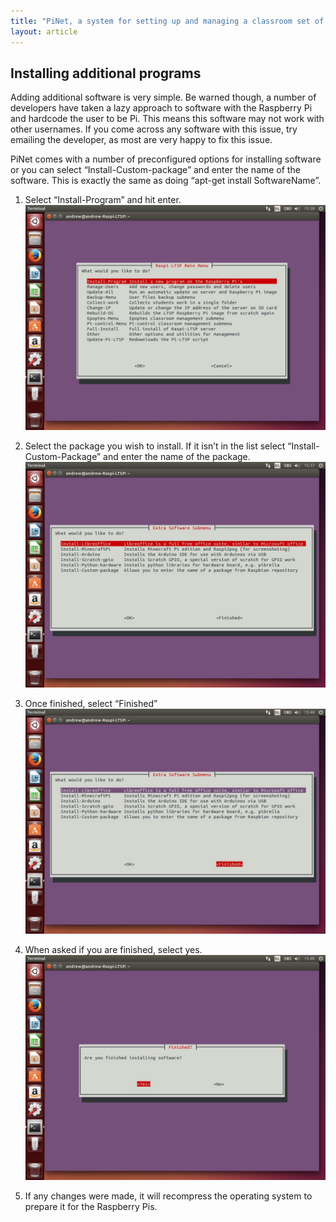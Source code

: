 ```yaml
---
title: "PiNet, a system for setting up and managing a classroom set of Raspberry Pis."
layout: article
---
```


Installing additional programs
------------------------------

Adding additional software is very simple. Be warned though, a number of
developers have taken a lazy approach to software with the Raspberry Pi
and hardcode the user to be Pi. This means this software may not work
with other usernames. If you come across any software with this issue,
try emailing the developer, as most are very happy to fix this issue.

PiNet comes with a number of preconfigured options for installing
software or you can select “Install-Custom-package” and enter the name
of the software. This is exactly the same as doing “apt-get install
SoftwareName”.

1.  Select “Install-Program” and hit enter. ![](/assets/images/image37.jpeg)

2.  Select the package you wish to install. If it isn’t in the list
    select “Install-Custom-Package” and enter the name of the package.
    ![](/assets/images/image38.jpeg)

3.  Once finished, select “Finished” ![](/assets/images/image39.jpeg)

4.  When asked if you are finished, select yes.
    ![](/assets/images/image40.jpeg)

5.  If any changes were made, it will recompress the operating system to
    prepare it for the Raspberry Pis.
